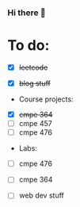 ### Hi there 👋

<!--
**ak1909552/ak1909552** is a ✨ _special_ ✨ repository because its `README.md` (this file) appears on your GitHub profile.

Here are some ideas to get you started:

- 🔭 I’m currently working on ...
- 🌱 I’m currently learning ...
- 👯 I’m looking to collaborate on ...
- 🤔 I’m looking for help with ...
- 💬 Ask me about ...
- 📫 How to reach me: ...
- 😄 Pronouns: ...
- ⚡ Fun fact: ...
-->
# To do:
  - [x] ~~leetcode~~

  - [x] ~~blog stuff~~

  - Course projects:
  - [x] ~~cmpe 364~~
  - [ ] cmpe 457
  - [ ] cmpe 476
  
  - Labs:
  - [ ] cmpe 476
  - [ ] cmpe 364
  
  - [ ] web dev stuff
